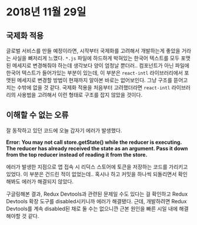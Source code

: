 # 2018년 11월 29일

## 국제화 적용

글로벌 서비스를 만들 예정이라면, 시작부터 국제화를 고려해서 개발하는게 좋았을 거라는 사실을 뼈저리게 느꼈다. `*.js` 파일에 하드하게 박혀있는 한국어 텍스트를 모두 포맷된 메세지로 변경해줘야 하는데 생각보다 양이 엄청날 뿐더러.. 컴포넌트가 아닌 파일에 한국어 텍스트가 들어가있는 부분이 있는데, 이 부분은  `react-intl` 라이브러리에서 포맷된 메세지로 변경할 방법이 현재까지 알아본 바로는 없어보인다. 그냥 구조를 뜯어고치는 수밖에 없을 것 같다. 국제화 적용을 처음부터 고려했더라면 `react-intl` 라이브러리의 사용법을 고려해서 이런 형태로 구조를 잡지 않았을 것이다.

## 이해할 수 없는 오류

잘 동작하고 있던 코드에 오늘 갑자기 에러가 발생했다.

**Error: You may not call store.getState() while the reducer is executing. The reducer has already received the state as an argument. Pass it down from the top reducer instead of reading it from the store.**

에러가 발생한 지점으로 앱 접속 시 리덕스 스토어에 토큰을 저장하는 코드를 가리키고 있었다. 이 부분은 건드린 적이 없었는데.. 혹시나 하고 커밋을 하나씩 되돌리면서 확인해봐도 에러가 해결되지 않았다.

구글링해본 결과, Redux Devtools과 관련된 문제일 수도 있다는 걸 확인하고 Redux Devtools 확장 도구를 disabled시키니까 에러가 해결됐다. 근데, 개발하려면 Redux Devtools를 계속 disabled된 채로 둘 수는 없으니깐 근본 원인을 빠른 시일 내에 해결해야할 것 같다.